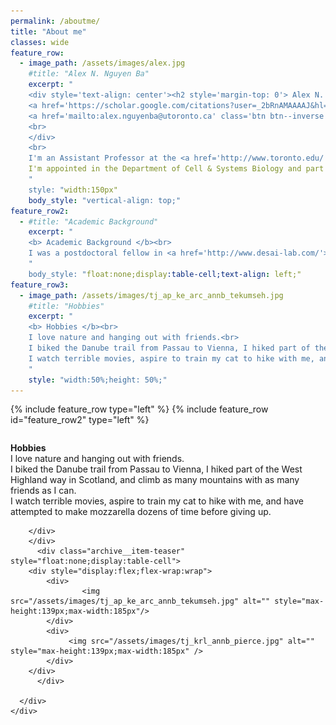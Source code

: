 ```yaml
---
permalink: /aboutme/
title: "About me"
classes: wide
feature_row:
  - image_path: /assets/images/alex.jpg
    #title: "Alex N. Nguyen Ba"
    excerpt: "
	<div style='text-align: center'><h2 style='margin-top: 0'> Alex N. Nguyen Ba</h2>
	<a href='https://scholar.google.com/citations?user=_2bRnAMAAAAJ&hl=en' class='btn btn--inverse'><i class='fas fa-user'></i> Google Scholar</a>
	<a href='mailto:alex.nguyenba@utoronto.ca' class='btn btn--inverse'><i class='far fa-envelope'></i> Email</a>
	<br>
	</div>
	<br>
	I'm an Assistant Professor at the <a href='http://www.toronto.edu/'>University of Toronto <i class="fas fa-external-link-alt"></i></a>.<br>
	I'm appointed in the Department of Cell & Systems Biology and part of the growing computational biology and high-throughput genetics community in Toronto.
    "
    style: "width:150px"
    body_style: "vertical-align: top;"
feature_row2:
  - #title: "Academic Background"
    excerpt: "
	<b> Academic Background </b><br>
	I was a postdoctoral fellow in <a href='http://www.desai-lab.com/'>Michael Desai's <i class="fas fa-external-link-alt"></i></a> group at Harvard University, and a graduate student in <a href='http://www.moseslab.csb.utoronto.ca/'>Alan Moses' <i class="fas fa-external-link-alt"></i></a> lab at the University of Toronto. Over the years, I've worked closely with cool collaborators like Brenda Andrews, Charlie Boone, Gianni Liti, Sasha Levy, Eric Weiss, Christian Landry and mentored a large number of extremely talented graduate students.
    "
    body_style: "float:none;display:table-cell;text-align: left;"
feature_row3:
  - image_path: /assets/images/tj_ap_ke_arc_annb_tekumseh.jpg
    #title: "Hobbies"
    excerpt: "
	<b> Hobbies </b><br>
	I love nature and hanging out with friends.<br>
	I biked the Danube trail from Passau to Vienna, I hiked part of the West Highland way in Scotland, and climb as many mountains with as many friends as I can.<br>
	I watch terrible movies, aspire to train my cat to hike with me, and have attempted to make mozzarella dozens of time before giving up. 
    "
    style: "width:50%;height: 50%;"
---
```


{% include feature_row type="left" %}
{% include feature_row id="feature_row2" type="left" %}
<div class="feature__wrapper" style="width:100%">
    <div class="feature__item--right">
      <div class="archive__item" style="display: table-row;width:100%">  
	<div class="archive__item-body" style="float:none;display:table-cell;vertical-align: top;">
	      <div class="archive__item-excerpt">
              <p><b> Hobbies </b><br /> I love nature and hanging out with friends.<br /> I biked the Danube trail from Passau to Vienna, I hiked part of the West Highland way in Scotland, and climb as many mountains with as many friends as I can.<br />
					I watch terrible movies, aspire to train my cat to hike with me, and have attempted to make mozzarella dozens of time before giving up. 
		</p>
            	
		</div>
        </div>
          <div class="archive__item-teaser" style="float:none;display:table-cell">
		<div style="display:flex;flex-wrap:wrap">
			<div>
            		<img src="/assets/images/tj_ap_ke_arc_annb_tekumseh.jpg" alt="" style="max-height:139px;max-width:185px"/>
			</div>
			<div>
           		 <img src="/assets/images/tj_krl_annb_pierce.jpg" alt="" style="max-height:139px;max-width:185px" />
			</div>
		</div>
          </div>
        
      </div>
    </div>
</div>
